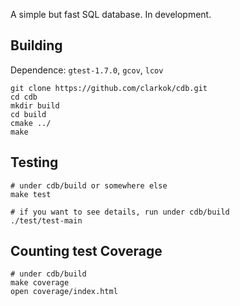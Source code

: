 A simple but fast SQL database. In development.

## Building

Dependence: `gtest-1.7.0`, `gcov`, `lcov`

```
git clone https://github.com/clarkok/cdb.git
cd cdb
mkdir build
cd build
cmake ../
make
```

## Testing

```
# under cdb/build or somewhere else
make test

# if you want to see details, run under cdb/build
./test/test-main
```

## Counting test Coverage

```
# under cdb/build
make coverage
open coverage/index.html
```

